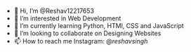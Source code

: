 - 👋 Hi, I’m @Reshav12217653
- 👀 I’m interested in Web Development
- 🌱 I’m currently learning Python, HTMl, CSS and JavaScript
- 💞️ I’m looking to collaborate on Designing Websites
- 📫 How to reach me Instagram: @_reshavsingh_

<!---
Reshav12217653/Reshav12217653 is a ✨ special ✨ repository because its `README.md` (this file) appears on your GitHub profile.
You can click the Preview link to take a look at your changes.
--->
